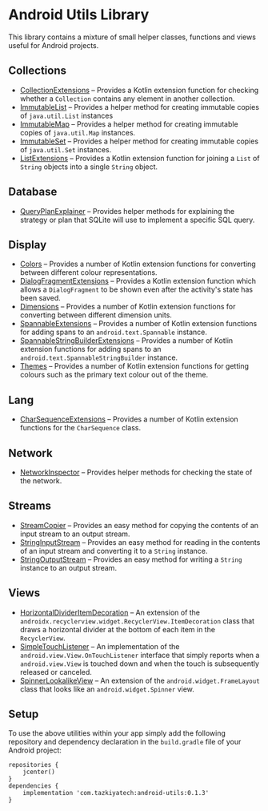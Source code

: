 # Android Utils Library

This library contains a mixture of small helper classes, functions and views useful for Android projects.

## Collections

* [CollectionExtensions](library/src/main/java/com/tazkiyatech/utils/collections/CollectionExtensions.kt) – Provides a Kotlin extension function for checking whether a `Collection` contains any element in another collection.
* [ImmutableList](library/src/main/java/com/tazkiyatech/utils/collections/ImmutableList.java) – Provides a helper method for creating immutable copies of `java.util.List` instances
* [ImmutableMap](library/src/main/java/com/tazkiyatech/utils/collections/ImmutableMap.java) – Provides a helper method for creating immutable copies of `java.util.Map` instances.
* [ImmutableSet](library/src/main/java/com/tazkiyatech/utils/collections/ImmutableSet.java) – Provides a helper method for creating immutable copies of `java.util.Set` instances.
* [ListExtensions](library/src/main/java/com/tazkiyatech/utils/collections/ListExtensions.kt) – Provides a Kotlin extension function for joining a `List` of `String` objects into a single `String` object.

## Database

* [QueryPlanExplainer](library/src/main/java/com/tazkiyatech/utils/database/QueryPlanExplainer.java) – Provides helper methods for explaining the strategy or plan that SQLite will use to implement a specific SQL query.

## Display

* [Colors](library/src/main/java/com/tazkiyatech/utils/display/Colors.kt) – Provides a number of Kotlin extension functions for converting between different colour representations.
* [DialogFragmentExtensions](library/src/main/java/com/tazkiyatech/utils/display/DialogFragmentExtensions.kt) – Provides a Kotlin extension function which allows a `DialogFragment` to be shown even after the activity's state has been saved.
* [Dimensions](library/src/main/java/com/tazkiyatech/utils/display/Dimensions.kt) – Provides a number of Kotlin extension functions for converting between different dimension units.
* [SpannableExtensions](library/src/main/java/com/tazkiyatech/utils/display/SpannableExtensions.kt) – Provides a number of Kotlin extension functions for adding spans to an `android.text.Spannable` instance.
* [SpannableStringBuilderExtensions](library/src/main/java/com/tazkiyatech/utils/display/SpannableStringBuilderExtensions.kt) – Provides a number of Kotlin extension functions for adding spans to an `android.text.SpannableStringBuilder` instance.
* [Themes](library/src/main/java/com/tazkiyatech/utils/display/Themes.kt) – Provides a number of Kotlin extension functions for getting colours such as the primary text colour out of the theme.

## Lang

* [CharSequenceExtensions](library/src/main/java/com/tazkiyatech/utils/lang/CharSequenceExtensions.kt) – Provides a number of Kotlin extension functions for the `CharSequence` class.

## Network

* [NetworkInspector](library/src/main/java/com/tazkiyatech/utils/network/NetworkInspector.java) – Provides helper methods for checking the state of the network.

## Streams

* [StreamCopier](library/src/main/java/com/tazkiyatech/utils/streams/StreamCopier.java) – Provides an easy method for copying the contents of an input stream to an output stream.
* [StringInputStream](library/src/main/java/com/tazkiyatech/utils/streams/StringInputStream.java) – Provides an easy method for reading in the contents of an input stream and converting it to a `String` instance.
* [StringOutputStream](library/src/main/java/com/tazkiyatech/utils/streams/StringOutputStream.java) – Provides an easy method for writing a `String` instance to an output stream.

## Views

* [HorizontalDividerItemDecoration](library/src/main/java/com/tazkiyatech/utils/views/HorizontalDividerItemDecoration.java) – An extension of the `androidx.recyclerview.widget.RecyclerView.ItemDecoration` class that draws a horizontal divider at the bottom of each item in the `RecyclerView`.
* [SimpleTouchListener](library/src/main/java/com/tazkiyatech/utils/views/SimpleTouchListener.java) – An implementation of the `android.view.View.OnTouchListener` interface that simply reports when a `android.view.View` is touched down and when the touch is subsequently released or canceled.
* [SpinnerLookalikeView](library/src/main/java/com/tazkiyatech/utils/views/SpinnerLookalikeView.java) – An extension of the `android.widget.FrameLayout` class that looks like an `android.widget.Spinner` view.

## Setup

To use the above utilities within your app simply add the following repository and dependency declaration in the `build.gradle` file of your Android project:
 
    repositories {
        jcenter()
    }
    dependencies {
        implementation 'com.tazkiyatech:android-utils:0.1.3'
    }
